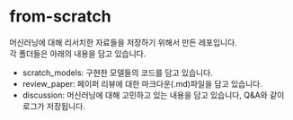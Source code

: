 # from-scratch  

머신러닝에 대해 리서치한 자료들을 저장하기 위해서 만든 레포입니다.  
각 폴더들은 아래의 내용을 담고 있습니다.  
- scratch_models: 구현한 모델들의 코드를 담고 있습니다.  
- review_paper: 페이퍼 리뷰에 대한 마크다운(.md)파일을 담고 있습니다.
- discussion: 머신러닝에 대해 고민하고 있는 내용을 담고 있습니다, Q&A와 같이 로그가 저장됩니다.  
